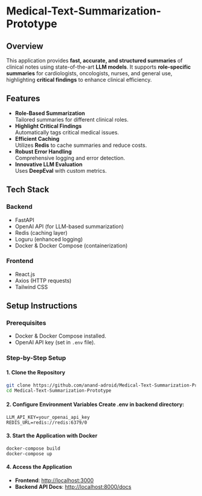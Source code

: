 # Medical-Text-Summarization-Prototype

## Overview

This application provides **fast, accurate, and structured summaries** of clinical notes using state-of-the-art **LLM models**. It supports **role-specific summaries** for cardiologists, oncologists, nurses, and general use, highlighting **critical findings** to enhance clinical efficiency.

## Features

- **Role-Based Summarization**  
  Tailored summaries for different clinical roles.
- **Highlight Critical Findings**  
  Automatically tags critical medical issues.
- **Efficient Caching**  
  Utilizes **Redis** to cache summaries and reduce costs.
- **Robust Error Handling**  
  Comprehensive logging and error detection.
- **Innovative LLM Evaluation**  
  Uses **DeepEval** with custom metrics.

## Tech Stack

### Backend
- FastAPI
- OpenAI API (for LLM-based summarization)
- Redis (caching layer)
- Loguru (enhanced logging)
- Docker & Docker Compose (containerization)

### Frontend
- React.js
- Axios (HTTP requests)
- Tailwind CSS

## Setup Instructions

### Prerequisites

- Docker & Docker Compose installed.
- OpenAI API key (set in `.env` file).

### Step-by-Step Setup

#### 1. Clone the Repository
```sh
git clone https://github.com/anand-adroid/Medical-Text-Summarization-Prototype.git
cd Medical-Text-Summarization-Prototype 
```
#### 2. Configure Environment Variables Create .env in backend directory:

```
LLM_API_KEY=your_openai_api_key
REDIS_URL=redis://redis:6379/0

```
#### 3. Start the Application with Docker

```
docker-compose build
docker-compose up
```

#### 4. Access the Application  
- **Frontend**: <a href="http://localhost:3000" target="_blank">http://localhost:3000</a>  
- **Backend API Docs**: <a href="http://localhost:8000/docs" target="_blank">http://localhost:8000/docs</a>


	
